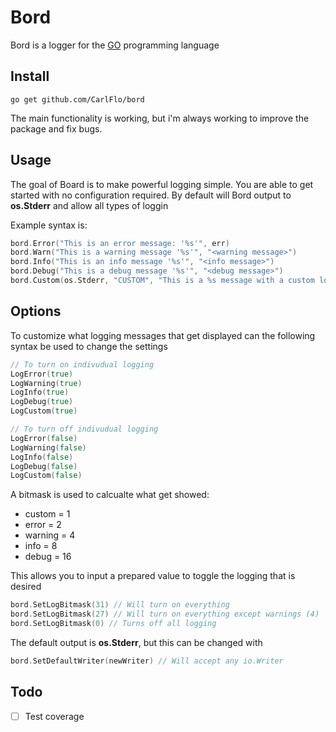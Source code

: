 # Bord

Bord is a logger for the [GO](https://golang.org/) programming language

## Install

```
go get github.com/CarlFlo/bord
```

The main functionality is working, but i'm always working to improve the package and fix bugs.

## Usage

The goal of Board is to make powerful logging simple.
You are able to get started with no configuration required.
By default will Bord output to **os.Stderr** and allow all types of loggin


Example syntax is:
```go
bord.Error("This is an error message: '%s'", err)
bord.Warn("This is a warning message '%s'", "<warning message>")
bord.Info("This is an info message '%s'", "<info message>")
bord.Debug("This is a debug message '%s'", "<debug message>")
bord.Custom(os.Stderr, "CUSTOM", "This is a %s message with a custom log level tag", "custom")
```

## Options

To customize what logging messages that get displayed can the following syntax be used to change the settings
```go
// To turn on indivudual logging
LogError(true)
LogWarning(true)
LogInfo(true)
LogDebug(true)
LogCustom(true)

// To turn off indivudual logging
LogError(false)
LogWarning(false)
LogInfo(false)
LogDebug(false)
LogCustom(false)
```

A bitmask is used to calcualte what get showed:
* custom = 1
* error = 2
* warning = 4
* info = 8
* debug = 16

This allows you to input a prepared value to toggle the logging that is desired
```go
bord.SetLogBitmask(31) // Will turn on everything
bord.SetLogBitmask(27) // Will turn on everything except warnings (4)
bord.SetLogBitmask(0) // Turns off all logging
```

The default output is **os.Stderr**, but this can be changed with
```go
bord.SetDefaultWriter(newWriter) // Will accept any io.Writer
```

## Todo

- [ ] Test coverage